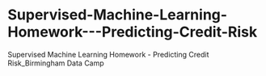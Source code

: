 # Supervised-Machine-Learning-Homework---Predicting-Credit-Risk
Supervised Machine Learning Homework - Predicting Credit Risk_Birmingham Data Camp

